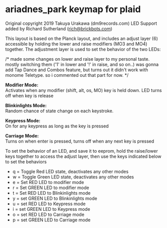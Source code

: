 # ariadnes_park keymap for plaid
Original copyright 2019 Takuya Urakawa (dm9records.com)
LED Support added  by Richard Sutherland (rich@brickbots.com)

This layout is based on the Planck layout, and includes an adjust layer (6)
accessible by holding the lower and raise modifiers (MO3 and MO4) together.
The adjustment layer is used to set the behavior of the two LEDs:

/*
made some changes on lower and raise layer to my personal taste.
mostly switching them ('1' in lower and '!' in raise, and so on..)
was gonna add Tap Dance and Combos feature,
but turns out it didn't work with monome Teletype.
so i commented out that part for now.
*/


**Modifier Mode:**   
Activates when any modifier (shift, alt, os, MO) key is held
down.  LED turns off when key is release

**Blinkinlights Mode:**  
Random chance of state change on each keystroke.

**Keypress Mode:**  
On for any keypress as long as the key is pressed

**Carriage Mode:**  
Turns on when enter is pressed, turns off when any next key is pressed

To set the behavior of an LED, and save it to eeprom, hold the
raise/lower keys together to access the adjust layer, then use
the keys indicated below to set the behaviors

* q = Toggle Red LED state, deactivates any other modes
* w = Toggle Green LED state, deactivates any other modes
* e = Set RED LED to modifier mode
* r = Set GREEN LED to modifier mode
* t = Set RED LED to Blinkinlights mode
* y = set GREEN LED to Blinkinlights mode
* u = set RED LED to Keypress mode
* i = set GREEN LED to Keypress mode
* o = set RED LED to Carriage mode
* p = set GREEN LED to Carriage mode
